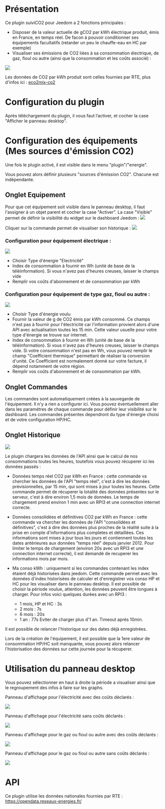 Présentation
============

Ce plugin suiviCO2 pour Jeedom a 2 fonctions principales :
- Disposer de la valeur actuelle de gCO2 par kWh électrique produit, émis en France, en temps réel. De facon à pouvoir conditionner ses équipements facultatifs (retarder un peu le chauffe-eau en HC par exemple)
- Visualiser ses émissions de CO2 liées à sa consommation électrique, de gaz, fioul ou autre (ainsi que la consommation et les coûts associé) :

![](https://raw.githubusercontent.com/AgP42/suiviCO2/dev/docs/assets/images/PanneauDesktop.png)

Les données de CO2 par kWh produit sont celles fournies par RTE, plus d'infos ici : <a href="https://www.rte-france.com/fr/eco2mix/eco2mix-co2" target="_blank">eco2mix-co2</a>


Configuration du plugin
========================

Après téléchargement du plugin, il vous faut l’activer, et cocher la case "Afficher le panneau desktop".

Configuration des équipements (Mes sources d'émission CO2)
=================================================

Une fois le plugin activé, il est visible dans le menu "plugin"/"energie".

Vous pouvez alors définir plusieurs "sources d'émission CO2". Chacune est indépendante.

Onglet Equipement
-----------------
Pour que cet équipement soit visible dans le panneau desktop, il faut l'assigner à un objet parent et cocher la case "Activer".
La case "Visible" permet de définir la visibilité du widget sur le dashboard Jeedom :
![](https://raw.githubusercontent.com/AgP42/suiviCO2/dev/docs/assets/images/widget.png)

Cliquer sur la commande permet de visualiser son historique :
![](https://raw.githubusercontent.com/AgP42/suiviCO2/dev/docs/assets/images/historique.png)

### Configuration pour équipement électrique :
![](https://raw.githubusercontent.com/AgP42/suiviCO2/dev/docs/assets/images/OngletEquipementElec.png)
- Choisir Type d'énergie "Electricité"
- Index de consommation à fournir en Wh (unité de base de la téléinformation). Si vous n'avez pas d'heures creuses, laisser le champs vide
- Remplir vos coûts d'abonnement et de consommation par kWh

### Configuration pour équipement de type gaz, fioul ou autre :
![](https://raw.githubusercontent.com/AgP42/suiviCO2/dev/docs/assets/images/OngletEquipementOther.png)
- Choisir Type d'énergie voulu
- Fournir la valeur de g de CO2 émis par kWh consommé. Ce champs n'est pas à fournir pour l'électricité car l'information provient alors d'une API avec actualisation toutes les 15 min. Cette valeur usuelle pour votre type d'énergie se trouve sur internet.
- Index de consommation à fournir en Wh (unité de base de la téléinformation). Si vous n'avez pas d'heures creuses, laisser le champs vide. Si votre consommation n'est pas en Wh, vous pouvez remplir le champ "Coefficient thermique" permettant de réaliser la conversion d'unité. Ce Coefficient est normalement donné sur votre facture, il dépend notamment de votre région.
- Remplir vos coûts d'abonnement et de consommation par kWh.

Onglet Commandes
-----------------

Les commandes sont automatiquement créées à la sauvegarde de l'équipement. Il n'y a rien a configurer ici. Vous pouvez éventuellement aller dans les paramétres de chaque commande pour définir leur visibilité sur le dashboard.
Les commandes présentes dependront du type d'énergie choisi et de votre configuration HP/HC.

Onglet Historique
--------------

![](https://raw.githubusercontent.com/AgP42/suiviCO2/dev/docs/assets/images/OngletHistorique.png)

Le plugin chargera les données de l'API ainsi que le calcul de nos consommations toutes les heures, toutefois vous pouvez récuperer ici les données passés :

- Données temps réel CO2 par kWh en France : cette commande va chercher les données de l'API "temps réel", c'est à dire les données prévisionnelles, par 15 min, qui sont mises à jour toutes les heures. Cette commande permet de récuperer la totalité des données présentes sur le serveur, c'est à dire environ 1,5 mois de données. Le temps de chargement prend environ 1 min avec un RPI3 et une connection internet correcte.

- Données consolidées et définitives CO2 par kWh en France : cette commande va chercher les données de l'API "consolidées et définitives", c'est à dire des données plus proches de la réalité suite à la prise en compte d'informations plus completes et détaillées. Ces informations sont mises à jour tous les jours et contiennent toutes les dates antérieures aux données "temps réel" depuis janvier 2012. Pour limiter le temps de chargement (environ 20s avec un RPI3 et une connection internet correcte), il est demandé de recuperer les informations mois par mois.

- Ma conso kWh : uniquement si les commandes contenant les index étaient déjà historisées dans jeedom. Cette commande permet avec les données d'index historisées de calculer et d'enregistrer vos conso HP et HC pour les visualiser dans le panneau desktop. Il est possible de choisir la période voulue, attention, les données peuvent être longues à charger.
Pour infos voici quelques durées avec un RPI3 :
     - 1 mois, HP et HC : 3s
     - 2 mois : 7s
     - 6 mois : 20s
     - 1 an : 77s
Eviter de charger plus d'1 an. Timeout aprés 10min.

Il est possible de relancer l'historique sur des dates déjà enregistrées.

Lors de la création de l'équipement, il est possible que la 1ere valeur de consommation HP/HC soit manquante, vous pouvez alors relancer l'historisation des données sur cette journée pour la récuperer.

Utilisation du panneau desktop
======================

Vous pouvez sélectionner en haut à droite la période a visualiser ainsi que le regroupement des infos à faire sur les graphs.

Panneau d'affichage pour l'électricité avec des coûts déclarés :

![](https://raw.githubusercontent.com/AgP42/suiviCO2/dev/docs/assets/images/PanneauDesktop.png)

Panneau d'affichage pour l'électricité sans coûts déclarés :

![](https://raw.githubusercontent.com/AgP42/suiviCO2/dev/docs/assets/images/PanelElecNoCost.png)

Panneau d'affichage pour le gaz ou fioul ou autre avec des coûts déclarés :

![](https://raw.githubusercontent.com/AgP42/suiviCO2/dev/docs/assets/images/PanelGazCout.png)

Panneau d'affichage pour le gaz ou fioul ou autre sans coûts déclarés :

![](https://raw.githubusercontent.com/AgP42/suiviCO2/dev/docs/assets/images/PanelGazNoCost.png)


API
======

Ce plugin utilise les données nationales fournies par RTE : <a href="https://opendata.reseaux-energies.fr/explore/dataset/eco2mix-national-tr/information/?disjunctive.nature" target="_blank">https://opendata.reseaux-energies.fr/</a>

